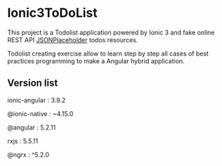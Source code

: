 # Ionic3ToDoList
This project is a Todolist application powered by Ionic 3 and fake online REST API [JSONPlaceholder](https://jsonplaceholder.typicode.com/) todos resources.

Todolist creating exercise allow to learn step by step all cases of best practices programming to make a Angular hybrid application.

## Version list
ionic-angular : 3.9.2

@ionic-native : ~4.15.0

@angular : 5.2.11

rxjs : 5.5.11

@ngrx : ^5.2.0
